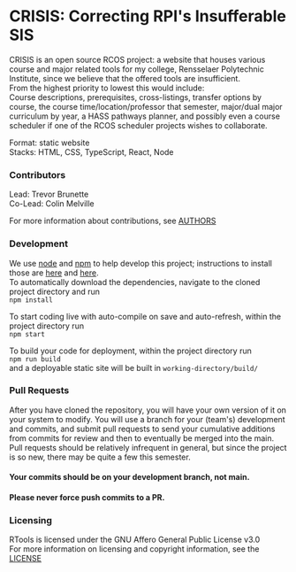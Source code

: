 # CRISIS: Correcting RPI's Insufferable SIS  

CRISIS is an open source RCOS project: a website that houses various course and major related tools for my college, Rensselaer Polytechnic Institute, since we believe that the offered tools are insufficient.  
From the highest priority to lowest this would include:  
Course descriptions, prerequisites, cross-listings, transfer options by course, the course time/location/professor that semester,
major/dual major curriculum by year, a HASS pathways planner, and possibly even a course scheduler if one of the RCOS scheduler projects wishes to collaborate.

Format: static website  
Stacks: HTML, CSS, TypeScript, React, Node


### Contributors

Lead: Trevor Brunette  
Co-Lead: Colin Melville

For more information about contributions, see [AUTHORS](https://github.com/rpi-crisis/crisis/blob/main/AUTHORS.md)


### Development
We use [node](https://nodejs.org/en/) and [npm](https://www.npmjs.com/) to help develop this project; instructions to install those are
[here](https://nodejs.org/en/download/) and [here](https://docs.npmjs.com/downloading-and-installing-node-js-and-npm).  
To automatically download the dependencies, navigate to the cloned project directory and run  
`npm install`  

To start coding live with auto-compile on save and auto-refresh, within the project directory run  
`npm start`  

To build your code for deployment, within the project directory run  
`npm run build`  
and a deployable static site will be built in `working-directory/build/`


### Pull Requests  

After you have cloned the repository, you will have your own version of it on your system to modify.
You will use a branch for your (team's) development and commits, and submit pull requests to send your cumulative additions from commits for review and then to eventually be merged into the main.
Pull requests should be relatively infrequent in general, but since the project is so new, there may be quite a few this semester.   

#### Your commits should be on your development branch, not main.
#### Please never force push commits to a PR.



### Licensing
RTools is licensed under the GNU Affero General Public License v3.0  
For more information on licensing and copyright information, see the [LICENSE](https://github.com/rpi-crisis/crisis/blob/main/LICENSE)
